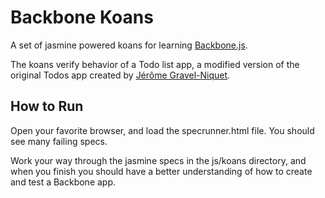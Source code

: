 # Backbone Koans

A set of jasmine powered koans for learning [Backbone.js](http://http://documentcloud.github.com/backbone).

The koans verify behavior of a Todo list app, a modified version of the original Todos app
created by [Jérôme Gravel-Niquet](http://jgn.me/).

## How to Run

Open your favorite browser, and load the specrunner.html file. You should see many failing specs.

Work your way through the jasmine specs in the js/koans directory, and when you finish you should have
a better understanding of how to create and test a Backbone app.

